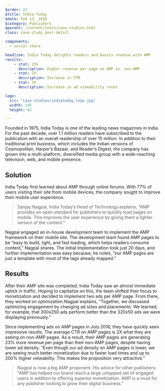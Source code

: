```yaml
---
$order: 23
$title: India Today
$date: Feb 13, 2018
$category: Publishers
$parent: /content/learn/case-studies.html
class: case-study post-detail

components:
  - social-share

headline: India Today delights readers and boosts revenue with AMP
results:
    - stat: 23%
      description: Higher revenue per page on AMP vs. non-AMP
    - stat: 2X
      description: Increase in CTR
    - stat: 3X
      description: Increase in ad viewability rates

logo:
  src: "case-studies/indiatoday_logo.jpg"
  width: 145
  height: 62

---
```


<div class="img-right">
    <amp-img width="1416" height="2562" layout="responsive" src="/static/img/case-studies/indiatoday_hero1_framed.png"></amp-img>
</div>

Founded in 1975, India Today is one of the leading news magazines in India. For the past decade, over 1.1 million readers have subscribed to the publication with an overall readership of over 15 million. In addition to their traditional print business, which includes the Indian versions of Cosmopolitan, Harper’s Bazaar, and Reader’s Digest, the company has grown into a multi-platform, diversified media group with a wide-reaching television, web, and mobile presence. 

## Solution

India Today first learned about AMP through online forums. With 77% of users visiting their site from mobile devices, the company sought to improve their mobile user experience.

>Sanjay Nagpal, India Today’s Head of Technology explains, “AMP provides an open standard for publishers to quickly load pages on mobile. This improves the user experience by giving them a lighter version of the content.”

Nagpal engaged an in-house development team to implement the AMP framework on their  mobile site. The development team found AMP pages to be “easy to build, light, and fast loading, which helps readers consume content,” Nagpal shares. The initial implementation took just 20 days, and further implementation was easy because, he notes, “our AMP pages are just a template with most of the tags already mapped.” 


## Results

<div class="img-left">
    <amp-img width="1416" height="2562" layout="responsive" src="/static/img/case-studies/indiatoday_hero2_framed.png"></amp-img>
</div>

After their AMP site was completed, India Today saw an almost immediate uptick in traffic. Hoping to capitalize on this, the team shifted their focus to monetization and decided to implement two ads per AMP page. From there, they worked on optimization.Nagpal explains, “Together, we discussed optimizing engagement by changing ad sizes and placements. We learned, for example, that 300x250 ads perform better than the 320x50 ads we were displaying previously.”

Since implementing ads on AMP pages in July 2016, they have quickly seen impressive results. The average CTR on AMP pages is 2X what they are seeing on non-AMP pages. As a result, their AMP pages are generating 23% more revenue per page than their non-AMP pages, despite having lower ad density. “Even though our ad density on AMP pages is lower, we are seeing much better monetization due to faster load times and up to 200% higher viewability. This makes the proposition very attractive.” 

> Nagpal is now a big AMP proponent. His advice for other publishers: “AMP has helped our brand reach a large untapped set of engaged users in addition to offering superior monetization. AMP is a must for any publisher looking to grow their digital business.”

